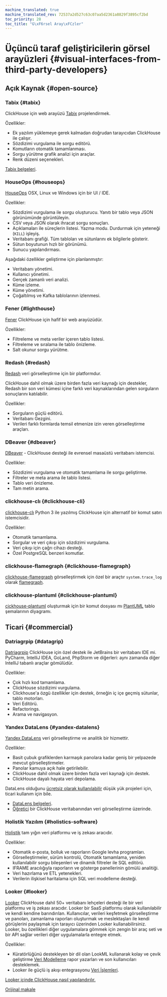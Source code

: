 ```yaml
---
machine_translated: true
machine_translated_rev: 72537a2d527c63c07aa5d2361a8829f3895cf2bd
toc_priority: 28
toc_title: "G\xF6rsel Aray\xFCzler"
---
```


# Üçüncü taraf geliştiricilerin görsel arayüzleri {#visual-interfaces-from-third-party-developers}

## Açık Kaynak {#open-source}

### Tabix {#tabix}

ClickHouse için web arayüzü [Tabix](https://github.com/tabixio/tabix) projelendirmek.

Özellikler:

-   Ek yazılım yüklemeye gerek kalmadan doğrudan tarayıcıdan ClickHouse ile çalışır.
-   Sözdizimi vurgulama ile sorgu editörü.
-   Komutların otomatik tamamlanması.
-   Sorgu yürütme grafik analizi için araçlar.
-   Renk düzeni seçenekleri.

[Tabix belgeleri](https://tabix.io/doc/).

### HouseOps {#houseops}

[HouseOps](https://github.com/HouseOps/HouseOps) OSX, Linux ve Windows için bir UI / IDE.

Özellikler:

-   Sözdizimi vurgulama ile sorgu oluşturucu. Yanıtı bir tablo veya JSON görünümünde görüntüleyin.
-   CSV veya JSON olarak ihracat sorgu sonuçları.
-   Açıklamaları ile süreçlerin listesi. Yazma modu. Durdurmak için yeteneği (`KILL`) işleyiş.
-   Veritabanı grafiği. Tüm tabloları ve sütunlarını ek bilgilerle gösterir.
-   Sütun boyutunun hızlı bir görünümü.
-   Sunucu yapılandırması.

Aşağıdaki özellikler geliştirme için planlanmıştır:

-   Veritabanı yönetimi.
-   Kullanıcı yönetimi.
-   Gerçek zamanlı veri analizi.
-   Küme izleme.
-   Küme yönetimi.
-   Çoğaltılmış ve Kafka tablolarının izlenmesi.

### Fener {#lighthouse}

[Fener](https://github.com/VKCOM/lighthouse) ClickHouse için hafif bir web arayüzüdür.

Özellikler:

-   Filtreleme ve meta veriler içeren tablo listesi.
-   Filtreleme ve sıralama ile tablo önizleme.
-   Salt okunur sorgu yürütme.

### Redash {#redash}

[Redash](https://github.com/getredash/redash) veri görselleştirme için bir platformdur.

ClickHouse dahil olmak üzere birden fazla veri kaynağı için destekler, Redash bir son veri kümesi içine farklı veri kaynaklarından gelen sorguların sonuçlarını katılabilir.

Özellikler:

-   Sorguların güçlü editörü.
-   Veritabanı Gezgini.
-   Verileri farklı formlarda temsil etmenize izin veren görselleştirme araçları.

### DBeaver {#dbeaver}

[DBeaver](https://dbeaver.io/) - ClickHouse desteği ile evrensel masaüstü veritabanı istemcisi.

Özellikler:

-   Sözdizimi vurgulama ve otomatik tamamlama ile sorgu geliştirme.
-   Filtreler ve meta arama ile tablo listesi.
-   Tablo veri önizleme.
-   Tam metin arama.

### clickhouse-clı {#clickhouse-cli}

[clickhouse-clı](https://github.com/hatarist/clickhouse-cli) Python 3 ile yazılmış ClickHouse için alternatif bir komut satırı istemcisidir.

Özellikler:

-   Otomatik tamamlama.
-   Sorgular ve veri çıkışı için sözdizimi vurgulama.
-   Veri çıkışı için çağrı cihazı desteği.
-   Özel PostgreSQL benzeri komutlar.

### clickhouse-flamegraph {#clickhouse-flamegraph}

[clickhouse-flamegraph](https://github.com/Slach/clickhouse-flamegraph) görselleştirmek için özel bir araçtır `system.trace_log` olarak [flamegraph](http://www.brendangregg.com/flamegraphs.html).

### clickhouse-plantuml {#clickhouse-plantuml}

[cickhouse-plantuml](https://pypi.org/project/clickhouse-plantuml/) oluşturmak için bir komut dosyası mı [PlantUML](https://plantuml.com/) tablo şemalarının diyagramı.

## Ticari {#commercial}

### Datriagrpip {#datagrip}

[Datriagrpip](https://www.jetbrains.com/datagrip/) ClickHouse için özel destek ile JetBrains bir veritabanı IDE mi. PyCharm, IntelliJ IDEA, GoLand, PhpStorm ve diğerleri: aynı zamanda diğer IntelliJ tabanlı araçlar gömülüdür.

Özellikler:

-   Çok hızlı kod tamamlama.
-   ClickHouse sözdizimi vurgulama.
-   Clickhouse'a özgü özellikler için destek, örneğin iç içe geçmiş sütunlar, tablo motorları.
-   Veri Editörü.
-   Refactorings.
-   Arama ve navigasyon.

### Yandex DataLens {#yandex-datalens}

[Yandex DataLens](https://cloud.yandex.ru/services/datalens) veri görselleştirme ve analitik bir hizmettir.

Özellikler:

-   Basit çubuk grafiklerden karmaşık panolara kadar geniş bir yelpazede mevcut görselleştirmeler.
-   Panolar kamuya açık hale getirilebilir.
-   ClickHouse dahil olmak üzere birden fazla veri kaynağı için destek.
-   ClickHouse dayalı hayata veri depolama.

DataLens olduğunu [ücretsiz olarak kullanılabilir](https://cloud.yandex.com/docs/datalens/pricing) düşük yük projeleri için, ticari kullanım için bile.

-   [DataLens belgeleri](https://cloud.yandex.com/docs/datalens/).
-   [Öğretici](https://cloud.yandex.com/docs/solutions/datalens/data-from-ch-visualization) bir ClickHouse veritabanından veri görselleştirme üzerinde.

### Holistik Yazılım {#holistics-software}

[Holistik](https://www.holistics.io/) tam yığın veri platformu ve iş zekası aracıdır.

Özellikler:

-   Otomatik e-posta, bolluk ve raporların Google levha programları.
-   Görselleştirmeler, sürüm kontrolü, Otomatik tamamlama, yeniden kullanılabilir sorgu bileşenleri ve dinamik filtreler ile SQL editörü.
-   IFRAME aracılığıyla raporların ve gösterge panellerinin gömülü analitiği.
-   Veri hazırlama ve ETL yetenekleri.
-   Verilerin ilişkisel haritalama için SQL veri modelleme desteği.

### Looker {#looker}

[Looker](https://looker.com) ClickHouse dahil 50+ veritabanı lehçeleri desteği ile bir veri platformu ve iş zekası aracıdır. Looker bir SaaS platformu olarak kullanılabilir ve kendi kendine barındırılan. Kullanıcılar, verileri keşfetmek görselleştirme ve panoları, zamanlama raporları oluşturmak ve meslektaşları ile kendi görüşlerini paylaşmak için tarayıcı üzerinden Looker kullanabilirsiniz. Looker, bu özellikleri diğer uygulamalara gömmek için zengin bir araç seti ve bir API sağlar
verileri diğer uygulamalarla entegre etmek.

Özellikler:

-   Küratörlüğünü destekleyen bir dil olan LookML kullanarak kolay ve çevik geliştirme
    [Veri Modelleme](https://looker.com/platform/data-modeling) rapor yazarları ve son kullanıcıları desteklemek.
-   Looker ile güçlü iş akışı entegrasyonu [Veri İşlemleri](https://looker.com/platform/actions).

[Looker içinde ClickHouse nasıl yapılandırılır.](https://docs.looker.com/setup-and-management/database-config/clickhouse)

[Orijinal makale](https://clickhouse.tech/docs/en/interfaces/third-party/gui/) <!--hide-->
